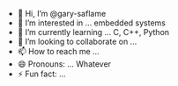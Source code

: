 - 👋 Hi, I’m @gary-saflame
- 👀 I’m interested in ... embedded systems 
- 🌱 I’m currently learning ... C, C++, Python
- 💞️ I’m looking to collaborate on ...
- 📫 How to reach me ...
- 😄 Pronouns: ... Whatever
- ⚡ Fun fact: ...

<!---
gary-saflame/gary-saflame is a ✨ special ✨ repository because its `README.md` (this file) appears on your GitHub profile.
You can click the Preview link to take a look at your changes.
--->
